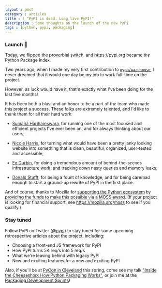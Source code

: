 ```yaml
---
layout : post
category : articles
title : ! "PyPI is dead. Long live PyPI!"
description : Some thoughts on the launch of the new PyPI
tags : [python, pypi, packaging]
---
```


### Launch 🚀

Today, we flipped the proverbial switch, and <https://pypi.org> became _the_
Python Package Index.

Two years ago, when I made my very first contribution to
[`pypa/warehouse`](https://github.com/pypa/warehouse/), I never dreamed that it
would one day be my job to work full-time on the project.

However, as luck would have it, that's exactly what I've been doing for the
last five months!

It has been both a blast and an honor to be a part of the team who made this
project a success. These folks are extremely talented, and I'd like to thank
them for all their hard work:

* [Sumana Harihareswara](https://github.com/brainwane/), for running one of the
  most focused and efficient projects I've ever been on, and for always
  thinking about our users;

* [Nicole Harris](https://github.com/nlhkabu/), for turning what would have
  been a pretty janky looking website into something that is clean, beautiful,
  organized, user-tested and accessible;

* [Ee Durbin](https://github.com/ewdurbin/), for doing a tremendous
  amount of behind-the-scenes infrastructure work, and tracking down nasty
  queries and memory leaks;

* [Donald Stufft](https://github.com/dstufft/), for being a fount of knowledge,
  and for being caremad enough to start a ground-up rewrite of PyPI in the
  first place.

And of course, thanks to Mozilla for [supporting the Python
ecosystem](https://blog.mozilla.org/blog/2018/01/23/moss-q4-supporting-python-ecosystem/)
by [providing the funds to make this possible via a MOSS
award](http://pyfound.blogspot.com/2017/11/the-psf-awarded-moss-grant-pypi.html).
(If your project is looking for financial support, see
<https://mozilla.org/moss> to see if you qualify.)

### Stay tuned

Follow PyPI on Twitter ([@pypi](https://twitter.com/pypi)) to stay tuned
for some upcoming retrospective articles about the project, including:

* Choosing a front-end JS framework for PyPI
* How PyPI turns 5K req/s into 5 req/s
* What we're leaving behind with legacy PyPI
* New and exciting features for a new and exciting PyPI

Also, if you'll be at [PyCon in Cleveland](https://us.pycon.org/2018/) this
spring, come see my talk ["Inside the Cheeseshop: How Python Packaging
Works"](https://us.pycon.org/2018/schedule/presentation/148/), or join me at
the [Packaging Development
Sprints](https://wiki.python.org/psf/PackagingSprints)!
